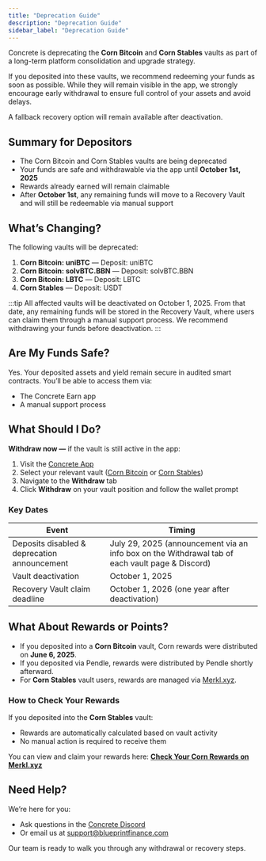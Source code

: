 ```yaml
---
title: "Deprecation Guide"
description: "Deprecation Guide"
sidebar_label: "Deprecation Guide"
---
```


Concrete is deprecating the **Corn Bitcoin** and **Corn Stables** vaults as part of a long-term platform consolidation and upgrade strategy.


If you deposited into these vaults, we recommend redeeming your funds as soon as possible. While they will remain visible in the app, we strongly encourage early withdrawal to ensure full control of your assets and avoid delays.

A fallback recovery option will remain available after deactivation.

## Summary for Depositors

- The Corn Bitcoin and Corn Stables vaults are being deprecated
- Your funds are safe and withdrawable via the app until **October 1st, 2025**
- Rewards already earned will remain claimable
- After **October 1st**, any remaining funds will move to a Recovery Vault and will still be redeemable via manual support

## What’s Changing?

The following vaults will be deprecated:

1. **Corn Bitcoin: uniBTC** — Deposit: uniBTC
2. **Corn Bitcoin: solvBTC.BBN** — Deposit: solvBTC.BBN
3. **Corn Bitcoin: LBTC** — Deposit: LBTC
4. **Corn Stables** — Deposit: USDT

:::tip
All affected vaults will be deactivated on October 1, 2025. From that date, any remaining funds will be stored in the Recovery Vault, where users can claim them through a manual support process. We recommend withdrawing your funds before deactivation.
:::

## Are My Funds Safe?

Yes. Your deposited assets and yield remain secure in audited smart contracts. You’ll be able to access them via:

- The Concrete Earn app
- A manual support process

## What Should I Do?

**Withdraw now —** if the vault is still active in the app:

1. Visit the [Concrete App](https://app.concrete.xyz/)
2. Select your relevant vault ([Corn Bitcoin](https://app.concrete.xyz/vault/corn/btc) or [Corn Stables](https://app.concrete.xyz/vault/corn/usdt/0x3Eb6464A77D7B619AaAfa7e9FFC0fBe3ed7084B3))
3. Navigate to the **Withdraw** tab
4. Click **Withdraw** on your vault position and follow the wallet prompt

### Key Dates

| **Event** | **Timing** |
| --- | --- |
| Deposits disabled & deprecation announcement | July 29, 2025 (announcement via an info box on the Withdrawal tab of each vault page & Discord) |
| Vault deactivation | October 1, 2025 |
| Recovery Vault claim deadline | October 1, 2026 (one year after deactivation) |

## What About Rewards or Points?

- If you deposited into a **Corn Bitcoin** vault, Corn rewards were distributed on **June 6, 2025**.
- If you deposited via Pendle, rewards were distributed by Pendle shortly afterward.
- For **Corn Stables** vault users, rewards are managed via [Merkl.xyz](https://app.merkl.xyz/opportunities/ethereum/ERC20/0x3Eb6464A77D7B619AaAfa7e9FFC0fBe3ed7084B3).

### How to Check Your Rewards

If you deposited into the **Corn Stables** vault:

- Rewards are automatically calculated based on vault activity
- No manual action is required to receive them

You can view and claim your rewards here:
[**Check Your Corn Rewards on Merkl.xyz**](https://app.merkl.xyz/opportunities/ethereum/ERC20/0x3Eb6464A77D7B619AaAfa7e9FFC0fBe3ed7084B3)

## Need Help?

We’re here for you:

- Ask questions in the [Concrete Discord](https://discord.gg/concretexyz)
- Or email us at [support@blueprintfinance.com](mailto:support@blueprintfinance.com)

Our team is ready to walk you through any withdrawal or recovery steps.
